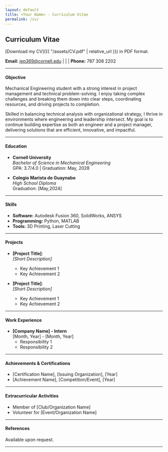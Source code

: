 ```yaml
---
layout: default
title: <Your Name> - Curriculum Vitae
permalink: /cv/
---
```

## Curriculum Vitae

[Download my CV]({{ "/assets/CV.pdf" | relative_url }}) in PDF format.


**Email:** [jep369@cornell.edu](mailto:jep369@cornell.edu) | | | **Phone:** 787 308 2202

---

#### Objective
Mechanical Engineering student with a strong interest in project management and technical problem-solving. I enjoy taking complex challenges and breaking them down into clear steps, coordinating resources, and driving projects to completion. 

Skilled in balancing technical analysis with organizational strategy, I thrive in environments where engineering and leadership intersect. My goal is to continue building expertise as both an engineer and a project manager, delivering solutions that are efficient, innovative, and impactful.

---

#### Education
- **Cornell University**  
  *Bachelor of Science in Mechanical Engineering*  
  GPA: 3.7/4.0 | Graduation: May, 2028

- **Colegio Marista de Guaynabo**  
  *High School Diploma*  
  Graduation: [May,2024]

---

#### Skills
- **Software:** Autodesk Fusion 360, SolidWorks, ANSYS  
- **Programming:** Python, MATLAB  
- **Tools:** 3D Printing, Laser Cutting  

---

#### Projects
- **[Project Title]**:  
  *[Short Description]*  
  - Key Achievement 1  
  - Key Achievement 2  

- **[Project Title]**:  
  *[Short Description]*  
  - Key Achievement 1  
  - Key Achievement 2  

---

#### Work Experience
- **[Company Name] - Intern**  
  [Month, Year] - [Month, Year]  
  - Responsibility 1  
  - Responsibility 2  

---

#### Achievements & Certifications
- [Certification Name], [Issuing Organization], [Year]  
- [Achievement Name], [Competition/Event], [Year]  

---

#### Extracurricular Activities
- Member of [Club/Organization Name]  
- Volunteer for [Event/Organization Name]  

---

#### References
Available upon request.

---
